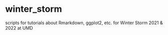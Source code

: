 # winter_storm
scripts for tutorials about Rmarkdown, ggplot2, etc. for Winter Storm 2021 & 2022 at UMD
